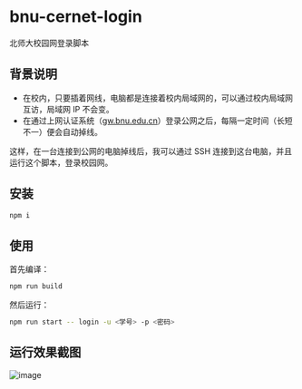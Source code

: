 # bnu-cernet-login

北师大校园网登录脚本

## 背景说明

- 在校内，只要插着网线，电脑都是连接着校内局域网的，可以通过校内局域网互访，局域网 IP 不会变。
- 在通过上网认证系统（[gw.bnu.edu.cn](http://gw.bnu.edu.cn/)）登录公网之后，每隔一定时间（长短不一）便会自动掉线。

这样，在一台连接到公网的电脑掉线后，我可以通过 SSH 连接到这台电脑，并且运行这个脚本，登录校园网。

## 安装

```bash
npm i
```

## 使用

首先编译：

```bash
npm run build
```

然后运行：

```bash
npm run start -- login -u <学号> -p <密码>
```

## 运行效果截图

![image](https://user-images.githubusercontent.com/6050869/136768678-e1556279-d167-41ca-b133-18aea59da462.png)
